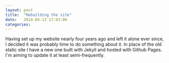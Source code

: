 ```yaml
---
layout: post
title:  "Rebuilding the site"
date:   2014-04-12 17:03:00
categories: 
---
```


Having set up my website nearly four years ago and left it alone ever since, I decided it was probably time to do something about it.
In place of the old static site I have a new one built with Jekyll and hosted with Github Pages. I'm aiming to update it at least semi-frequently.